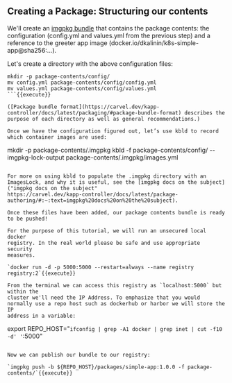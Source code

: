 ## Creating a Package: Structuring our contents
We'll create an [imgpkg bundle](https://carvel.dev/imgpkg/docs/latest/resources/#bundle)
that contains the package contents: the configuration (config.yml and values.yml from the previous step) and a reference to the greeter app image (docker.io/dkalinin/k8s-simple-app@sha256:...).

Let's create a directory with the above configuration files:
```
mkdir -p package-contents/config/
mv config.yml package-contents/config/config.yml
mv values.yml package-contents/config/values.yml
```{{execute}}

([Package bundle format](https://carvel.dev/kapp-controller/docs/latest/packaging/#package-bundle-format) describes the purpose of each directory as well as general recommendations.)

Once we have the configuration figured out, let’s use kbld to record which container images are used:
```
mkdir -p package-contents/.imgpkg
kbld -f package-contents/config/ --imgpkg-lock-output package-contents/.imgpkg/images.yml
```{{execute}}

For more on using kbld to populate the .imgpkg directory with an ImagesLock, and why it is useful, see the [imgpkg docs on the subject]("imgpkg docs on the subject"
https://carvel.dev/kapp-controller/docs/latest/package-authoring/#:~:text=imgpkg%20docs%20on%20the%20subject).

Once these files have been added, our package contents bundle is ready to be pushed!

For the purpose of this tutorial, we will run an unsecured local docker
registry. In the real world please be safe and use appropriate security
measures.

`docker run -d -p 5000:5000 --restart=always --name registry registry:2`{{execute}}

From the terminal we can access this registry as `localhost:5000` but within the
cluster we'll need the IP Address. To emphasize that you would
normally use a repo host such as dockerhub or harbor we will store the IP
address in a variable:

```
export REPO_HOST="`ifconfig | grep -A1 docker | grep inet | cut -f10 -d' '`:5000"
```{{execute}}

Now we can publish our bundle to our registry:

`imgpkg push -b ${REPO_HOST}/packages/simple-app:1.0.0 -f package-contents/`{{execute}}
